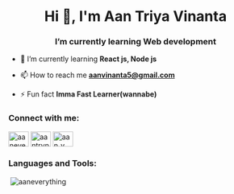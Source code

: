 <h1 align="center">Hi 👋, I'm Aan Triya Vinanta</h1>
<h3 align="center">I’m currently learning Web development</h3>

- 🌱 I’m currently learning **React js, Node js**

- 📫 How to reach me **aanvinanta5@gmail.com**

- ⚡ Fun fact **Imma Fast Learner(wannabe)**

<h3 align="left">Connect with me:</h3>
<p align="left">
<a href="https://twitter.com/aaneverything" target="blank"><img align="center" src="https://raw.githubusercontent.com/rahuldkjain/github-profile-readme-generator/master/src/images/icons/Social/twitter.svg" alt="aaneverything" height="30" width="40" /></a>
<a href="https://instagram.com/aantrvnnta.js" target="blank"><img align="center" src="https://raw.githubusercontent.com/rahuldkjain/github-profile-readme-generator/master/src/images/icons/Social/instagram.svg" alt="aantrvnnta.js" height="30" width="40" /></a>
<a href="https://www.leetcode.com/aan_v" target="blank"><img align="center" src="https://raw.githubusercontent.com/rahuldkjain/github-profile-readme-generator/master/src/images/icons/Social/leet-code.svg" alt="aan_v" height="30" width="40" /></a>
</p>

<h3 align="left">Languages and Tools:</h3>

<p>&nbsp;<img align="center" src="https://github-readme-stats.vercel.app/api?username=aaneverything&show_icons=true&locale=en" alt="aaneverything" /></p>
